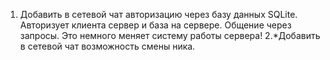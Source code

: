 1. Добавить в сетевой чат авторизацию через базу данных SQLite. Авторизует клиента сервер и база на сервере. Общение через запросы. Это немного меняет систему работы сервера!
2.*Добавить в сетевой чат возможность смены ника.
